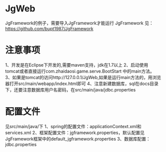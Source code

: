 JgWeb
=====

JgFramework的例子，需要导入JgFramework才能运行
JgFramework 见：https://github.com/bupt1987/JgFramework

注意事项
======
1、开发是在Eclipse下开发的,需要maven支持，jdk在1.7以上
2、启动使用tomcat或者直接运行com.zhaidaosi.game.serve.BootStart 中的main方法。
3、如果是tomcat的访问http://127.0.0.1/JgWeb,如果是运行main方法的，用浏览器打开src/main/webapp/index.html即可
4、注意新建数据库，sql在docs目录下，还要注意数据库用户名密码，在src/main/java/jdbc.properties

配置文件
======
见src/main/java/下
1、spring的配置文件：applicationContext.xml和services.xml
2、框架配置文件：jgframework.properties，默认配置见JgFramework框架中的default_jgframework.properties
3、数据库配置：jdbc.properties

